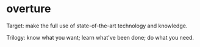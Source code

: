 # overture
Target: make the full use of state-of-the-art technology and knowledge.

Trilogy:
know what you want;
learn what've been done;
do what you need.
